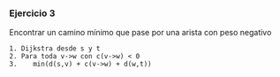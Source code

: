 ### Ejercicio 3

Encontrar un camino mínimo que pase por una arista con peso negativo

```
1. Dijkstra desde s y t
2. Para toda v->w con c(v->w) < 0
3.    min(d(s,v) + c(v->w) + d(w,t))
```